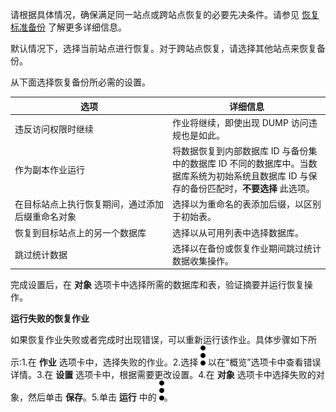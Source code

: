 请根据具体情况，确保满足同一站点或跨站点恢复的必要先决条件。请参见 [恢复标准备份](https://docs.teradata.com/r/Teradata-VantageCloud-Enterprise/Data-Protection/Restoring-a-Standard-Backup) 了解更多详细信息。

默认情况下，选择当前站点进行恢复。对于跨站点恢复，请选择其他站点来恢复备份。

从下面选择恢复备份所必需的设置。

<table>
<colgroup>
<col style="width: 50%" />
<col style="width: 50%" />
</colgroup>
<thead>
<tr class="header">
<th>选项</th>
<th>详细信息</th>
</tr>
</thead>
<tbody>
<tr class="odd">
<td>违反访问权限时继续</td>
<td>作业将继续，即使出现 DUMP 访问违规也是如此。</td>
</tr>
<tr class="even">
<td>作为副本作业运行</td>
<td>将数据恢复到内部数据库 ID 与备份集中的数据库 ID 不同的数据库中。当数据库系统为初始系统且数据库 ID 与保存的备份匹配时，<strong>不要选择</strong> 此选项。</td>
</tr>
<tr class="odd">
<td>在目标站点上执行恢复期间，通过添加后缀重命名对象</td>
<td>选择以为重命名的表添加后缀，以区别于初始表。</td>
</tr>
<tr class="even">
<td>恢复到目标站点上的另一个数据库</td>
<td>选择以从可用列表中选择数据库。</td>
</tr>
<tr class="odd">
<td>跳过统计数据</td>
<td>选择以在备份或恢复作业期间跳过统计数据收集操作。</td>
</tr>
</tbody>
</table>

完成设置后，在 **对象** 选项卡中选择所需的数据库和表，验证摘要并运行恢复操作。

**运行失败的恢复作业**

如果恢复作业失败或者完成时出现错误，可以重新运行该作业。具体步骤如下所示:1.在 **作业** 选项卡中，选择失败的作业。2.选择 ![](../Images/more_vert_kebob-15px.svg) 以在“概览”选项卡中查看错误详情。3.在 **设置** 选项卡中，根据需要更改设置。4.在 **对象** 选项卡中选择失败的对象，然后单击 **保存**。5.单击 **运行** 中的 ![](../Images/more_vert_kebob-15px.svg)。
